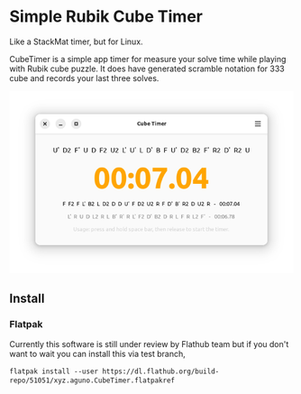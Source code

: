 # Simple Rubik Cube Timer

Like a StackMat timer, but for Linux.

CubeTimer is a simple app timer for measure your solve time while playing with Rubik cube puzzle. It does have generated scramble notation for 333 cube and records your last three solves.

<img src="https://github.com/herpiko/cubetimer/blob/master/assets/Screenshot%20from%202023-09-24%2022-55-25.png?raw=true"/>

## Install

### Flatpak

Currently this software is still under review by Flathub team but if you don't want to wait you can install this via test branch,

```
flatpak install --user https://dl.flathub.org/build-repo/51051/xyz.aguno.CubeTimer.flatpakref
```

